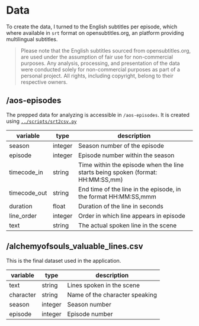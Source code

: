 # Data
To create the data, I turned to the English subtitles per episode, which where available in `srt` format on opensubtitles.org, an platform providing multilingual subtitles.
> Please note that the English subtitles sourced from opensubtitles.org, are used under the assumption of fair use for non-commercial purposes. Any analysis, processing, and presentation of the data were conducted solely for non-commercial purposes as part of a personal project. All rights, including copyright, belong to their respective owners.

## /aos-episodes
The prepped data for analyzing is accessible in `/aos-episodes`. It is created using [`../scripts/srt2csv.py`](../scripts/srt2csv.py)

| variable     | type    | description                                                       |
| ------------ | ------- | ----------------------------------------------------------------- |
| season       | integer | Season number of the episode                                      |
| episode      | integer | Episode number within the season                                  |
| timecode_in  | string   | Time within the episode when the line starts being spoken (format: HH:MM:SS,mm) |
| timecode_out | string   | End time of the line in the episode, in the format HH:MM:SS,mmm   |
| duration     | float   | Duration of the line in seconds                                   |
| line_order  | integer | Order in which line appears in episode                   |
| text         | string  | The actual spoken line in the scene                               |

## /alchemyofsouls_valuable_lines.csv
This is the final dataset used in the application.

| variable  | type    | description                    |
|-----------|---------|--------------------------------|
| text      | string  | Lines spoken in the scene      |
| character | string  | Name of the character speaking |
| season    | integer | Season number                  |
| episode   | integer | Episode number                 |


